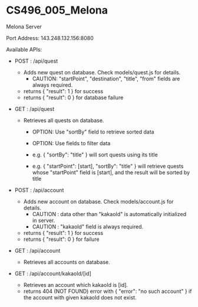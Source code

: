 # CS496_005_Melona

Melona Server

Port Address: 143.248.132.156:8080

Available APIs:
  - POST : /api/quest
     - Adds new quest on database. Check models/quest.js for details.
        - CAUTION: "startPoint", "destination", "title", "from" fields are always required.
     - returns { "result": 1 } for success
     - returns { "result": 0 } for database failure
                           
  - GET  : /api/quest
     - Retrieves all quests on database.
        - OPTION: Use "sortBy" field to retrieve sorted data
        - OPTION: Use fields to filter data
        
        - e.g. { "sortBy": "title" } will sort quests using its title
        - e.g. { "startPoint": [start], "sortBy": "title" } will retrieve quests whose "startPoint" field is [start], and the result will be sorted by title
 
  - POST : /api/account                
     - Adds new account on database. Check models/account.js for details.
        - CAUTION : data other than "kakaoId" is automatically initialized in server.
        - CAUTION : "kakaoId" field is always required.
     - returns { "result": 1 } for success
     - returns { "result": 0 } for failure
  
  - GET  : /api/account 
     - Retrieves all accounts on database.
  
  - GET  : /api/account/kakaoId/[id]
     - Retrieves an account which kakaoId is [id].
     - returns 404 (NOT FOUND) error with { "error": "no such account" } if the account with given kakaoId does not exist.
